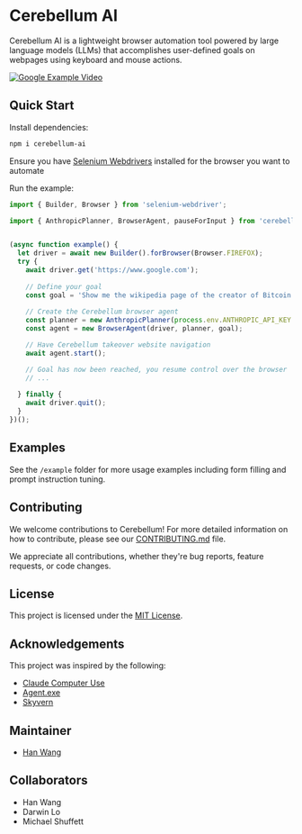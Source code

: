 # Cerebellum AI

Cerebellum AI is a lightweight browser automation tool powered by large language models (LLMs) that accomplishes user-defined goals on webpages using keyboard and mouse actions.

[![Google Example Video](https://github.com/user-attachments/assets/00278da9-1c89-40a4-b72e-8c853c8c003c)](https://github.com/user-attachments/assets/811a64e2-b3d7-408c-bac2-c9bc3bd78f51)

## Quick Start

Install dependencies:
```bash
npm i cerebellum-ai
```

Ensure you have [Selenium Webdrivers](https://www.npmjs.com/package/selenium-webdriver) installed for the browser you want to automate 

Run the example:
```typescript
import { Builder, Browser } from 'selenium-webdriver';

import { AnthropicPlanner, BrowserAgent, pauseForInput } from 'cerebellum-ai';


(async function example() {
  let driver = await new Builder().forBrowser(Browser.FIREFOX);
  try {
    await driver.get('https://www.google.com');
    
    // Define your goal
    const goal = 'Show me the wikipedia page of the creator of Bitcoin';
    
    // Create the Cerebellum browser agent
    const planner = new AnthropicPlanner(process.env.ANTHROPIC_API_KEY as string);
    const agent = new BrowserAgent(driver, planner, goal);

    // Have Cerebellum takeover website navigation
    await agent.start();

    // Goal has now been reached, you resume control over the browser
    // ...
    
  } finally {
    await driver.quit();
  }
})();
```

## Examples

See the `/example` folder for more usage examples including form filling and prompt instruction tuning.

## Contributing

We welcome contributions to Cerebellum! For more detailed information on how to contribute, please see our [CONTRIBUTING.md](CONTRIBUTING.md) file.

We appreciate all contributions, whether they're bug reports, feature requests, or code changes. 

## License

This project is licensed under the [MIT License](LICENSE).

## Acknowledgements

This project was inspired by the following:

- [Claude Computer Use](https://www.anthropic.com/news/3-5-models-and-computer-use)
- [Agent.exe](https://github.com/corbt/agent.exe)
- [Skyvern](https://github.com/Skyvern-AI/skyvern)

## Maintainer

* [Han Wang](mailto:han.wang.2718@gmail.com)

## Collaborators

* Han Wang
* Darwin Lo
* Michael Shuffett
